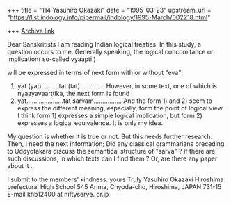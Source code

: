 +++
title = "114 Yasuhiro Okazaki"
date = "1995-03-23"
upstream_url = "https://list.indology.info/pipermail/indology/1995-March/002218.html"

+++
[Archive link](https://list.indology.info/pipermail/indology/1995-March/002218.html)

Dear Sanskritists
I am reading Indian logical treaties. In this study, a question occurs to me. 
Generally speaking, the logical concomitance or implication( so-called vyaapti
)

will be expressed in terms of next form with or without "eva";
1)  yat (yat)..........tat (tat)..............
However, in some text, one of which is nyaayavaarttika, the next form is found
2) yat.....................tat sarvam................
And the form 1) and 2) seem to express the different meaning, especially, form
the point of logical view. I think form 1) expresses a simple logical 
implication, but form 2)  expresses a logical equivalence. It is only my idea.

My
question is whether it is true or not. But this needs further research.
Then, I need the next information; Did any classical grammarians preceding to
Uddyotakara discuss the semantical structure of "sarva" ? If there are such
discussions, in which texts can I find them ? Or, are there any paper about it
..

I submit to the members' kindness.
yours Truly
Yasuhiro Okazaki
Hiroshima prefectural High School
545 Arima, Chyoda-cho, Hiroshima, JAPAN 731-15
E-mail khb12400 at niftyserve. or.jp





